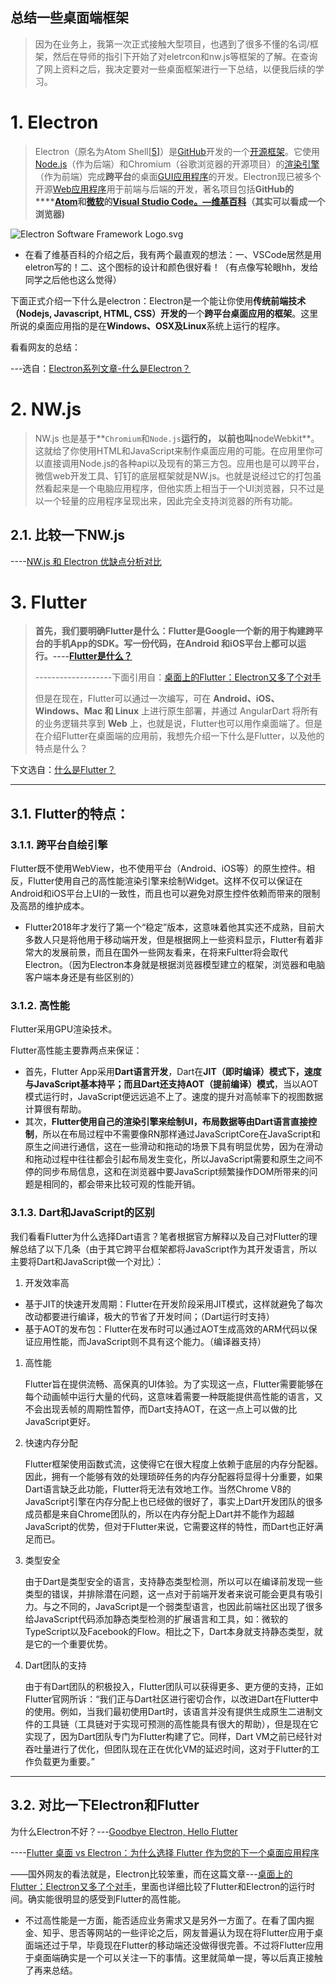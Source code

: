 ## 总结一些桌面端框架

> 因为在业务上，我第一次正式接触大型项目，也遇到了很多不懂的名词/框架，然后在导师的指引下开始了对eletrcon和nw.js等框架的了解。在查询了网上资料之后，我决定要对一些桌面框架进行一下总结，以便我后续的学习。

# 1. **Electron**

> Electron（原名为Atom Shell[[5\]](https://zh.wikipedia.org/wiki/Electron#cite_note-5)）是[GitHub](https://zh.wikipedia.org/wiki/GitHub)开发的一个[开源](https://zh.wikipedia.org/wiki/开源)[框架](https://zh.wikipedia.org/wiki/软件框架)。它使用[Node.js](https://zh.wikipedia.org/wiki/Node.js)（作为后端）和Chromium（谷歌浏览器的开源项目）的[渲染引擎](https://zh.wikipedia.org/wiki/渲染引擎)（作为前端）完成**跨平台**的桌面[GUI](https://zh.wikipedia.org/wiki/GUI)[应用程序](https://zh.wikipedia.org/wiki/应用程序)的开发。Electron现已被多个开源[Web应用程序](https://zh.wikipedia.org/wiki/Web应用程序)用于前端与后端的开发，著名项目包括**GitHub的****[Atom](https://zh.wikipedia.org/wiki/Atom_(文字編輯器))和[微软](https://zh.wikipedia.org/wiki/微软)的[Visual Studio Code。—维基百科](https://zh.wikipedia.org/wiki/Visual_Studio_Code)（其实可以看成一个浏览器)**

![Electron Software Framework Logo.svg](https://upload.wikimedia.org/wikipedia/commons/thumb/9/91/Electron_Software_Framework_Logo.svg/128px-Electron_Software_Framework_Logo.svg.png)

- 在看了维基百科的介绍之后，我有两个最直观的想法：一、VSCode居然是用eletron写的！二、这个图标的设计和颜色很好看！（有点像写轮眼hh，发给同学之后他也这么觉得）

下面正式介绍一下什么是electron：Electron是一个能让你使用**传统前端技术（Nodejs, Javascript, HTML, CSS）开发的**一个**跨平台桌面应用的框架**。这里所说的桌面应用指的是在**Windows、OSX及Linux**系统上运行的程序。

看看网友的总结：


---选自：[Electron系列文章-什么是Electron？](https://juejin.cn/post/6844903777720336392)




# 2. **NW.js**

> NW.js 也是基于**`Chromium`和`Node.js`**运行的， 以前也叫**nodeWebkit**。这就给了你使用HTML和JavaScript来制作桌面应用的可能。在应用里你可以直接调用Node.js的各种api以及现有的第三方包。应用也是可以跨平台，微信web开发工具、钉钉的底层框架就是NW.js。也就是说经过它的打包虽然看起来是一个电脑应用程序，但他实质上相当于一个UI浏览器，只不过是以一个轻量的应用程序呈现出来，因此完全支持浏览器的所有功能。

## 2.1. 比较一下NW.js




----[NW.js 和 Electron 优缺点分析对比](https://blog.csdn.net/small_tu/article/details/86606819)



# 3. **Flutter**

> **首先，我们要明确Flutter是什么：Flutter是Google一个新的用于构建跨平台的手机App的SDK。写一份代码，在Android 和iOS平台上都可以运行。----[Flutter是什么？](https://www.jianshu.com/p/51e989500ca3)**
>
> -------------------下面引用自：[桌面上的Flutter：Electron又多了个对手](https://juejin.cn/post/6844903744056852487)
>
> 但是在现在，Flutter可以通过一次编写，可在 **Android、iOS、Windows、Mac 和 Linux** 上进行原生部署，并通过 AngularDart 将所有的业务逻辑共享到 **Web** 上，也就是说，Flutter也可以用作桌面端了。但是在介绍Flutter在桌面端的应用前，我想先介绍一下什么是Flutter，以及他的特点是什么？

下文选自：[什么是Flutter？](https://juejin.cn/post/6844903830396616711)

------

## 3.1. Flutter的特点：

### 3.1.1. 跨平台自绘引擎

Flutter既不使用WebView，也不使用平台（Android、iOS等）的原生控件。相反，Flutter使用自己的高性能渲染引擎来绘制Widget。这样不仅可以保证在Android和iOS平台上UI的一致性，而且也可以避免对原生控件依赖而带来的限制及高昂的维护成本。

- Flutter2018年才发行了第一个“稳定”版本，这意味着他其实还不成熟，目前大多数人只是将他用于移动端开发，但是根据网上一些资料显示，Flutter有着非常大的发展前景，而且在国外一些网友看来，在将来Fultter将会取代Electron。（因为Electron本身就是根据浏览器模型建立的框架，浏览器和电脑客户端本身还是有些区别的）

### 3.1.2. 高性能

Flutter采用GPU渲染技术。

Flutter高性能主要靠两点来保证：

- 首先，Flutter App采用**Dart语言开发**，Dart在**JIT（即时编译）**模式下，速度与JavaScript基本持平；而且Dart**还支持AOT（提前编译）模式**，当以AOT模式运行时，JavaScript便远远追不上了。速度的提升对高帧率下的视图数据计算很有帮助。
- 其次，**Flutter使用自己的渲染引擎来绘制UI，布局数据等由Dart语言直接控制**，所以在布局过程中不需要像RN那样通过JavaScriptCore在JavaScript和原生之间进行通信，这在一些滑动和拖动的场景下具有明显优势，因为在滑动和拖动过程中往往都会引起布局发生变化，所以JavaScript需要和原生之间不停的同步布局信息，这和在浏览器中要JavaScript频繁操作DOM所带来的问题是相同的，都会带来比较可观的性能开销。

### 3.1.3. Dart和JavaScript的区别

我们看看Flutter为什么选择Dart语言？笔者根据官方解释以及自己对Flutter的理解总结了以下几条（由于其它跨平台框架都将JavaScript作为其开发语言，所以主要将Dart和JavaScript做一个对比）：

1. 开发效率高

- 基于JIT的快速开发周期：Flutter在开发阶段采用JIT模式，这样就避免了每次改动都要进行编译，极大的节省了开发时间；（Dart运行时支持）
- 基于AOT的发布包：Flutter在发布时可以通过AOT生成高效的ARM代码以保证应用性能，而JavaScript则不具有这个能力。（编译器支持）

1. 高性能

   Flutter旨在提供流畅、高保真的UI体验。为了实现这一点，Flutter需要能够在每个动画帧中运行大量的代码，这意味着需要一种既能提供高性能的语言，又不会出现丢帧的周期性暂停，而Dart支持AOT，在这一点上可以做的比JavaScript更好。

2. 快速内存分配

   Flutter框架使用函数式流，这使得它在很大程度上依赖于底层的内存分配器。因此，拥有一个能够有效的处理琐碎任务的内存分配器将显得十分重要，如果Dart语言缺乏此功能，Flutter将无法有效地工作。当然Chrome V8的JavaScript引擎在内存分配上也已经做的很好了，事实上Dart开发团队的很多成员都是来自Chrome团队的，所以在内存分配上Dart并不能作为超越JavaScript的优势，但对于Flutter来说，它需要这样的特性，而Dart也正好满足而已。

3. 类型安全

   由于Dart是类型安全的语言，支持静态类型检测，所以可以在编译前发现一些类型的错误，并排除潜在问题，这一点对于前端开发者来说可能会更具有吸引力。与之不同的，JavaScript是一个弱类型语言，也因此前端社区出现了很多给JavaScript代码添加静态类型检测的扩展语言和工具，如：微软的TypeScript以及Facebook的Flow。相比之下，Dart本身就支持静态类型，就是它的一个重要优势。

4. Dart团队的支持

   由于有Dart团队的积极投入，Flutter团队可以获得更多、更方便的支持，正如Flutter官网所诉：“我们正与Dart社区进行密切合作，以改进Dart在Flutter中的使用。例如，当我们最初使用Dart时，该语言并没有提供生成原生二进制文件的工具链（工具链对于实现可预测的高性能具有很大的帮助），但是现在它实现了，因为Dart团队专门为Flutter构建了它。同样，Dart VM之前已经针对吞吐量进行了优化，但团队现在正在优化VM的延迟时间，这对于Flutter的工作负载更为重要。”

------

## 3.2. 对比一下Electron和Flutter

为什么Electron不好？---[Goodbye Electron, Hello Flutter](https://medium.com/swlh/goodbye-electron-welcome-flutter-22b3dc10d2f3)




----[Flutter 桌面 vs Electron：为什么选择 Flutter 作为您的下一个桌面应用程序](https://blog.codemagic.io/flutter-vs-electron/)


——国外网友的看法就是，Electron比较笨重，而在这篇文章---[桌面上的Flutter：Electron又多了个对手](https://juejin.cn/post/6844903744056852487)，里面也详细比较了Flutter和Electron的运行时间。确实能很明显的感受到Flutter的高性能。

- 不过高性能是一方面，能否适应业务需求又是另外一方面了。在看了国内掘金、知乎、思否等网站的一些评论之后，网友普遍认为现在将Flutter应用于桌面端还过于早，毕竟现在Flutter的移动端还没做得很完善。不过将Flutter应用于桌面端确实是一个可以关注一下的事情。这里就简单一提，等以后真正接触了再来总结。

